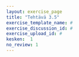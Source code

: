 ```yaml
---
layout: exercise_page
title: "Tehtävä 3.5"
exercise_template_name: #
exercise_discussion_id: #
exercise_upload_id: #
kesken:  1
no_review: 1
---
```

